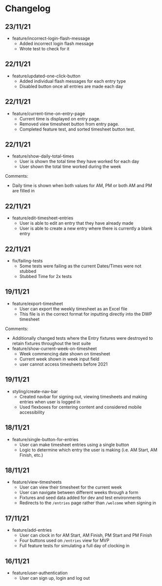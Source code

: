 # Changelog

## 23/11/21

* feature/incorrect-login-flash-message
  * Added incorrect login flash message
  * Wrote test to check for it

## 22/11/21

* feature/updated-one-click-button
  * Added individual flash messages for each entry type
  * Disabled button once all entries are made each day

## 22/11/21

* feature/current-time-on-entry-page
  * Current time is displayed on entry page.
  * Removed view timesheet button from entry page.
  * Completed feature test, and sorted timesheet button test.

## 22/11/21

* feature/show-daily-total-times
  * User is shown the total time they have worked for each day
  * User shown the total time worked during the week

Comments:
* Daily time is shown when both values for AM, PM or both AM and PM are filled in

## 22/11/21

* feature/edit-timesheet-entries
  * User is able to edit an entry that they have already made
  * User is able to create a new entry where there is currently a blank entry

## 22/11/21

* fix/failing-tests
  * Some tests were failing as the current Dates/Times were not stubbed
  * Stubbed Time for 2x tests

## 19/11/21

* feature/export-timesheet
  * User can export the weekly timesheet as an Excel file
  * This file is in the correct format for inputting directly into the DWP timesheet

Comments:
* Additionally changed tests where the Entry fixtures were destroyed to retain fixtures throughout the test suite
* feature/show-current-week-on-timesheet
  * Week commencing date shown on timesheet
  * Current week shown in week input field
  * user cannot access timesheets before 2021

## 19/11/21

* styling/create-nav-bar
  * Created navbar for signing out, viewing timesheets and making entries when user is logged in
  * Used flexboxes for centering content and considered mobile accessibility

## 18/11/21

* feature/single-button-for-entries
  * User can make timesheet entries using a single button
  * Logic to determine which entry the user is making (i.e. AM Start, AM Finish, etc.)

## 18/11/21

* feature/view-timesheets
  * User can view their timesheet for the current week
  * User can navigate between different weeks through a form
  * Fixtures and seed data added for dev and test environments
  * Redirects to the `/entries` page rather than `/welcome` when signing in

## 17/11/21

* feature/add-entries
  * User can clock in for AM Start, AM Finish, PM Start and PM Finish
  * Four buttons used on `/entries` view for MVP
  * Full feature tests for simulating a full day of clocking in

## 16/11/21

* feature/user-authentication
  * User can sign up, login and log out
